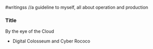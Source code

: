 #writingss
//a guideline to myself, all about operation and production

### Title ###
By the eye of the Cloud
- Digital Colosseum and Cyber Rococo
